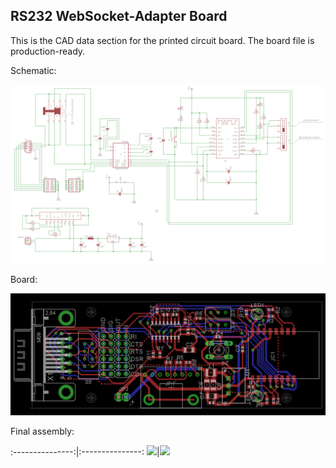 ## RS232 WebSocket-Adapter Board

This is the CAD data section for the printed circuit board. The board file is production-ready.

Schematic:

![RS232 Websocket-Adapter board schematic](schematic.png)

Board:

![RS232 Websocket-Adapter board](board.png)

Final assembly:

:---------------:|:---------------:
![](board_r1.png)|![](board_r2.png)
